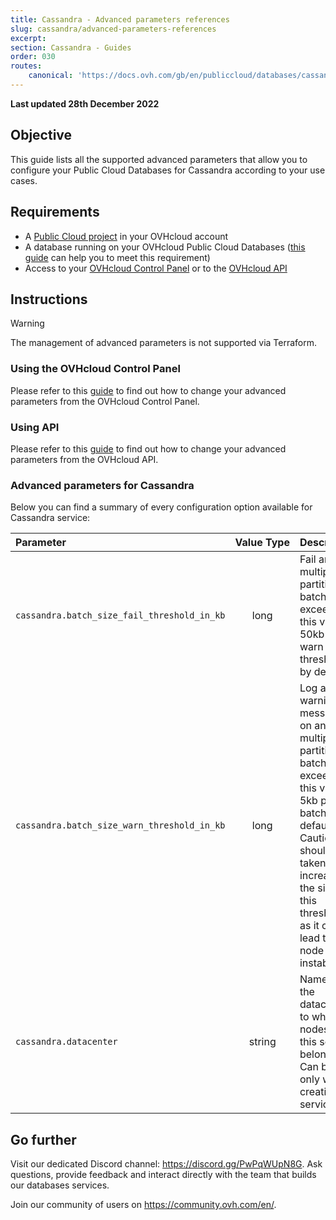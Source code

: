 ```yaml
---
title: Cassandra - Advanced parameters references
slug: cassandra/advanced-parameters-references
excerpt:
section: Cassandra - Guides
order: 030
routes:
    canonical: 'https://docs.ovh.com/gb/en/publiccloud/databases/cassandra/advanced-parameters-references/'
---
```


<style>
th,
td:nth-child(-n+2) {
  white-space:nowrap;
}
</style>

**Last updated 28th December 2022**

## Objective

This guide lists all the supported advanced parameters that allow you to configure your Public Cloud Databases for Cassandra according to your use cases.

## Requirements

- A [Public Cloud project](https://www.ovhcloud.com/es/public-cloud/) in your OVHcloud account   
- A database running on your OVHcloud Public Cloud Databases ([this guide](https://docs.ovh.com/us/es/publiccloud/databases/getting-started/) can help you to meet this requirement)   
- Access to your [OVHcloud Control Panel](https://ca.ovh.com/auth/?action=gotomanager&from=https://www.ovh.com/world/&ovhSubsidiary=ws) or to the [OVHcloud API](https://api.ovh.com/console/)   


## Instructions

> [!warning]
>
> The management of advanced parameters is not supported via Terraform.
>

### Using the OVHcloud Control Panel

Please refer to this [guide](https://docs.ovh.com/us/es/publiccloud/databases/advanced-configuration/#using-the-ovhcloud-control-panel) to find out how to change your advanced parameters from the OVHcloud Control Panel.

### Using API

Please refer to this [guide](https://docs.ovh.com/us/es/publiccloud/databases/advanced-configuration/#using-api) to find out how to change your advanced parameters from the OVHcloud API.


### Advanced parameters for Cassandra

Below you can find a summary of every configuration option available for Cassandra service:

| Parameter | Value Type | Description |
|:---|:---:|:---|
| `cassandra.batch_size_fail_threshold_in_kb` | long | Fail any multiple-partition batch exceeding this value. 50kb (10x warn threshold) by default. |
| `cassandra.batch_size_warn_threshold_in_kb` | long | Log a warning message on any multiple-partition batch size exceeding this value. 5kb per batch by default. Caution should be taken on increasing the size of this threshold as it can lead to node instability. |
| `cassandra.datacenter` | string | Name of the datacenter to which nodes of this service belong. Can be set only when creating the service. |


## Go further

Visit our dedicated Discord channel: <https://discord.gg/PwPqWUpN8G>. Ask questions, provide feedback and interact directly with the team that builds our databases services.

Join our community of users on <https://community.ovh.com/en/>.
